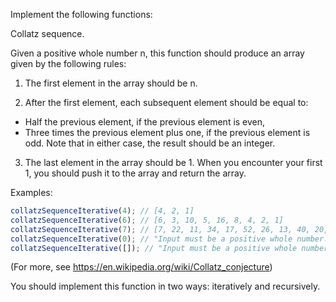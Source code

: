 Implement the following functions:

Collatz sequence.

Given a positive whole number n, this function should produce an array given by the following rules:

1.  The first element in the array should be n.

2.  After the first element, each subsequent element should be equal to:

- Half the previous element, if the previous element is even,
- Three times the previous element plus one, if the previous element is odd.
  Note that in either case, the result should be an integer.

3.  The last element in the array should be 1. When you encounter your first 1, you should push it to the array and return the array.

Examples:

```js
collatzSequenceIterative(4); // [4, 2, 1]
collatzSequenceIterative(6); // [6, 3, 10, 5, 16, 8, 4, 2, 1]
collatzSequenceIterative(7); // [7, 22, 11, 34, 17, 52, 26, 13, 40, 20, 10, 5, 16, 8, 4, 2, 1]
collatzSequenceIterative(0); // "Input must be a positive whole number."
collatzSequenceIterative([]); // "Input must be a positive whole number."
```

(For more, see https://en.wikipedia.org/wiki/Collatz_conjecture)

You should implement this function in two ways: iteratively and recursively.
